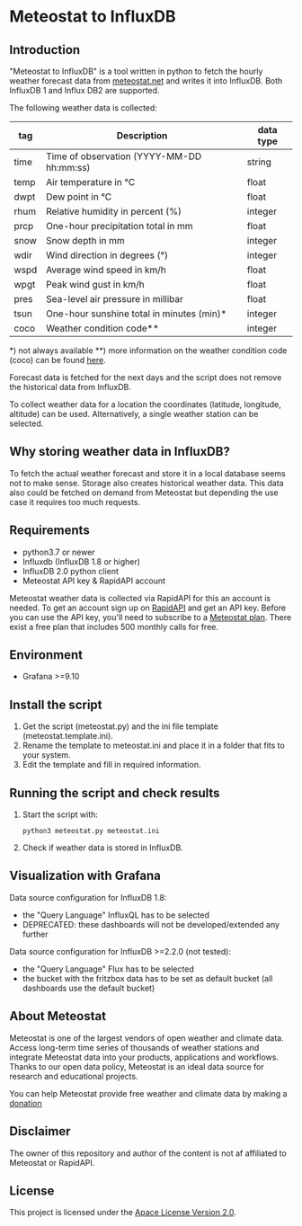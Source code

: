 # Meteostat to InfluxDB

## Introduction

"Meteostat to InfluxDB" is a tool written in python to fetch the hourly weather forecast data from [meteostat.net](https://meteostat.net) and writes it into InfluxDB. Both InfluxDB 1 and Influx DB2 are supported.

The following weather data is collected:

|**tag**|**Description**|**data type**|
|-------|---------------|-------------|
| time    | Time of observation (YYYY-MM-DD hh:mm:ss)  | string        |
| temp    | Air temperature in °C                      | float         |
| dwpt    | Dew point in °C                            | float         |
| rhum    | Relative humidity in percent (%)           | integer       |
| prcp    | One-hour precipitation total in mm         | float         |
| snow    | Snow depth in mm                           | integer       |
| wdir    | Wind direction in degrees (°)              | integer       |
| wspd    | Average wind speed in km/h                 | float         |
| wpgt    | Peak wind gust in km/h                     | float         |
| pres    | Sea-level air pressure in millibar         | float         |
| tsun    | One-hour sunshine total in minutes (min)*  | integer       |
| coco    | Weather condition code**                   | integer       |

*) not always available
**) more information on the weather condition code (coco) can be found [here](https://dev.meteostat.net/formats.html#weather-condition-codes).

Forecast data is fetched for the next days and the script does not remove the historical data from InfluxDB.

To collect weather data for a location the coordinates (latitude, longitude, altitude) can be used. Alternatively, a single weather station can be selected.

## Why storing weather data in InfluxDB?

To fetch the actual weather forecast and store it in a local database seems not to make sense. Storage also creates historical weather data. This data also could be fetched on demand from Meteostat but depending the use case it requires too much requests.

## Requirements
-   python3.7 or newer
-   Influxdb (InfluxDB 1.8 or higher)
-   InfluxDB 2.0 python client
-   Meteostat API key & RapidAPI account

Meteostat weather data is collected via RapidAPI for this an account is needed. To get an account sign up on [RapidAPI](https://rapidapi.com/signup) and get an API key. Before you can use the API key, you'll need to subscribe to a [Meteostat plan](https://rapidapi.com/meteostat/api/meteostat/pricing). There exist a free plan that includes 500 monthly calls for free.

## Environment
- Grafana >=9.10

## Install the script
1.  Get the script (meteostat.py) and the ini file template (meteostat.template.ini).
2.  Rename the template to meteostat.ini and place it in a folder that fits to your system.
3.  Edit the template and fill in required information.

## Running the script and check results

1.  Start the script with:

    ```shell
    python3 meteostat.py meteostat.ini
    ```
2.  Check if weather data is stored in InfluxDB.

## Visualization with Grafana

Data source configuration for InfluxDB 1.8:

-   the "Query Language" InfluxQL has to be selected
-   DEPRECATED: these dashboards will not be developed/extended any further

Data source configuration for InfluxDB \>=2.2.0 (not tested):

-   the "Query Language" Flux has to be selected
-   the bucket with the fritzbox data has to be set as default bucket (all dashboards use the default bucket)

## About Meteostat
Meteostat is one of the largest vendors of open weather and climate data. Access long-term time series of thousands of weather stations and integrate Meteostat data into your products, applications and workflows. Thanks to our open data policy, Meteostat is an ideal data source for research and educational projects.

You can help Meteostat provide free weather and climate data by making a [donation](https://dev.meteostat.net/donate.html)

## Disclaimer
The owner of this repository and author of the content is not af affiliated to Meteostat or RapidAPI.

## License
This project is licensed under the [Apace License Version 2.0](https://github.com/Vincent1964/meteostat/blob/main/LICENSE).
